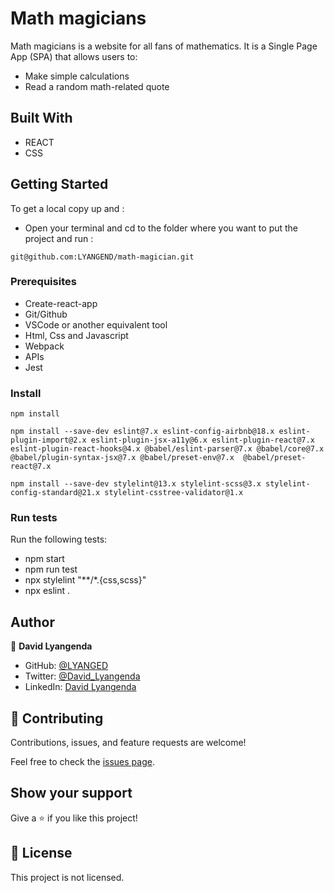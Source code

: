 # Math magicians

Math magicians is a website for all fans of mathematics. It is a Single Page App (SPA) that allows users to:

- Make simple calculations 
- Read a random math-related quote

## Built With

- REACT
- CSS

## Getting Started


To get a local copy up and :

- Open your terminal and cd to the folder where you want to put the project and run :
 ```
git@github.com:LYANGEND/math-magician.git
 ```

### Prerequisites

- Create-react-app
- Git/Github
- VSCode or another equivalent tool
- Html, Css and Javascript
- Webpack
- APIs
- Jest

### Install

```
npm install
```
```
npm install --save-dev eslint@7.x eslint-config-airbnb@18.x eslint-plugin-import@2.x eslint-plugin-jsx-a11y@6.x eslint-plugin-react@7.x eslint-plugin-react-hooks@4.x @babel/eslint-parser@7.x @babel/core@7.x  @babel/plugin-syntax-jsx@7.x @babel/preset-env@7.x  @babel/preset-react@7.x
```
```
npm install --save-dev stylelint@13.x stylelint-scss@3.x stylelint-config-standard@21.x stylelint-csstree-validator@1.x
```

### Run tests

Run the following tests:

- npm start 
- npm run test
- npx stylelint "**/*.{css,scss}"
- npx eslint .

## Author

👤 **David Lyangenda**

- GitHub: [@LYANGED](https://github.com/ciraganenicole)
- Twitter: [@David_Lyangenda](https://twitter.com/CiraganeN)
- LinkedIn: [David Lyangenda](https://www.linkedin.com/in/david-lyangenda-623087151/)

## 🤝 Contributing

Contributions, issues, and feature requests are welcome!

Feel free to check the [issues page](../../issues/).

## Show your support

Give a ⭐️ if you like this project!

## 📝 License

This project is not licensed.
